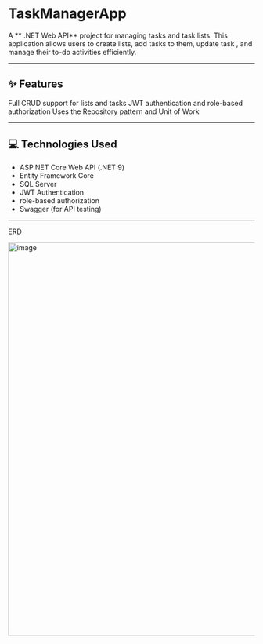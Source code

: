 # TaskManagerApp

A ** .NET Web API** project for managing tasks and task lists. 
This application allows users to create lists, add tasks to them, update task , and manage their to-do activities efficiently.

---

## ✨ Features

Full CRUD support for lists and tasks
JWT authentication and role-based authorization
Uses the Repository pattern and Unit of Work

---

## 💻 Technologies Used

- ASP.NET Core Web API (.NET 9)
- Entity Framework Core
- SQL Server
- JWT Authentication
- role-based authorization
- Swagger (for API testing)

---

ERD

<img width="1143" height="802" alt="image" src="https://github.com/user-attachments/assets/d4dec333-4e09-4cbc-939d-023c2f187bdf" />
